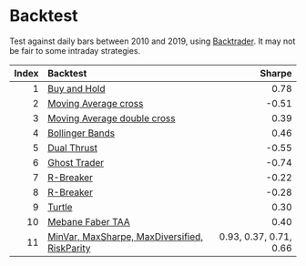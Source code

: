 # Backtest

Test against daily bars between 2010 and 2019, using [Backtrader](https://www.backtrader.com/). It may not be fair to some intraday strategies.

|Index |Backtest                                                                         |Sharpe        |
|----:|:---------------------------------------------------------------------------------|-----------:|
|1 |  [Buy and Hold](./buy_hold.py)    | 0.78 |
|2 |  [Moving Average cross](./ma_cross.py)    | -0.51|
|3 |  [Moving Average double cross](./ma_double_cross.py)    | 0.39|
|4 |  [Bollinger Bands](./bollinger_bands.py)    |0.46 |
|5 |  [Dual Thrust](./dual_thrust.py)    | -0.55|
|6 |  [Ghost Trader](./ghost_trader.py)    | -0.74|
|7 |  [R-Breaker](./r_breaker.py)    | -0.22|
|8 |  [R-Breaker](./dynamic_breakout_ii.py)    | -0.28|
|9 |  [Turtle](./turtle.py)    |0.30 |
|10 |  [Mebane Faber TAA](./mebane_faber_taa.py)    | 0.40|
|11 |  [MinVar, MaxSharpe, MaxDiversified, RiskParity](./portfolio_optimization.py)    | 0.93, 0.37, 0.71, 0.66|

```python

```